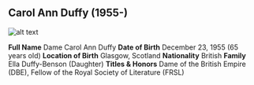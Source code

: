## Carol Ann Duffy (1955-)
![alt text][carolannduffy]

[carolannduffy]: https://ichef.bbci.co.uk/images/ic/640x360/p01hgyjv.jpg "Carol Ann Duffy"

**Full Name**           Dame Carol Ann Duffy
**Date of Birth**       December 23, 1955 (65 years old)
**Location of Birth**   Glasgow, Scotland
**Nationality**         British
**Family**              Ella Duffy-Benson (Daughter)
**Titles & Honors**     Dame of the British Empire (DBE), Fellow of the Royal Society of Literature (FRSL) 
